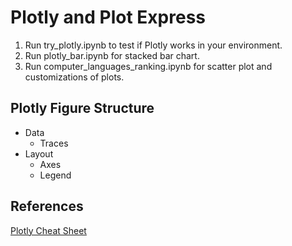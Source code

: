 # Plotly and Plot Express
1. Run try_plotly.ipynb to test if Plotly works in your environment.
2. Run plotly_bar.ipynb for stacked bar chart.
3. Run computer_languages_ranking.ipynb for scatter plot and customizations of plots.

## Plotly Figure Structure
- Data
    - Traces
- Layout
    - Axes
    - Legend

## References
[Plotly Cheat Sheet](https://images.plot.ly/plotly-documentation/images/python_cheat_sheet.pdf)
